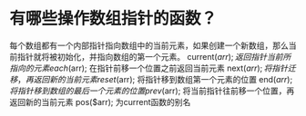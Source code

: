 # 有哪些操作数组指针的函数？

每个数组都有一个内部指针指向数组中的当前元素，如果创建一个新数组，那么当前指针就将被初始化，并指向数组的第一个元素。
current($arr); 返回指针当前所指向的元素
each($arr); 在指针前移一个位置之前返回当前元素
next($arr); 将指针迁移，再返回新的当前元素
reset($arr); 将指针移到数组第一个元素的位置
end($arr); 将指针移到数组的最后一个元素的位置
prev($arr); 将当前指针往前移一个位置，再返回新的当前元素
pos($arr); 为current函数的别名